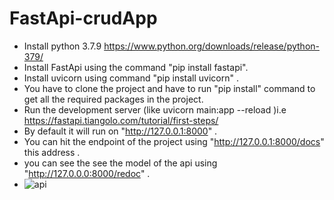 # FastApi-crudApp
- Install python 3.7.9 https://www.python.org/downloads/release/python-379/
- Install FastApi using the command   "pip install fastapi".
- Install uvicorn using command "pip install uvicorn" .
- You have to clone the project and have to run "pip install" command to get all the required packages in the project. 
- Run the development server (like uvicorn main:app --reload )i.e https://fastapi.tiangolo.com/tutorial/first-steps/
- By default it will run on "http://127.0.0.1:8000" .
- You can hit the endpoint of the project using "http://127.0.0.1:8000/docs" this address .
- you can see the see the model of the api using "http://127.0.0.0:8000/redoc" .
- ![api](https://user-images.githubusercontent.com/53042880/144398301-84040fe6-9f47-4592-8c90-2098c1097584.PNG)
